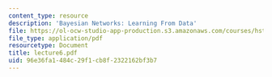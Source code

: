 ```yaml
---
content_type: resource
description: 'Bayesian Networks: Learning From Data'
file: https://ol-ocw-studio-app-production.s3.amazonaws.com/courses/hst-951j-medical-decision-support-spring-2003/96e36fa1484c29f1cb8f2322162bf3b7_lecture6.pdf
file_type: application/pdf
resourcetype: Document
title: lecture6.pdf
uid: 96e36fa1-484c-29f1-cb8f-2322162bf3b7
---
```

